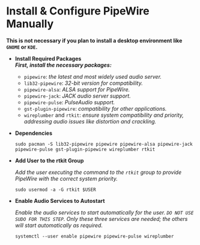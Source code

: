 # Install & Configure PipeWire Manually

**This is not necessary if you plan to install a desktop environment like `GNOME` or `KDE`.**

- **Install Required Packages**  
   <strong>*First, install the necessary packages:*</strong>
   - `pipewire`: *the latest and most widely used audio server.*
   - `lib32-pipewire`: *32-bit version for compatibility.*
   - `pipewire-alsa`: *ALSA support for PipeWire.*
   - `pipewire-jack`: *JACK audio server support.*
   - `pipewire-pulse`: *PulseAudio support.*
   - `gst-plugin-pipewire`: *compatibility for other applications.*
   - `wireplumber` and `rtkit`: *ensure system compatibility and priority, addressing audio issues like distortion and crackling.*
   
- **Dependencies**

   ```shell
   sudo pacman -S lib32-pipewire pipewire pipewire-alsa pipewire-jack pipewire-pulse gst-plugin-pipewire wireplumber rtkit
   ```

- **Add User to the rtkit Group**  

   *Add the user executing the command to the `rtkit` group to provide PipeWire with the correct system priority.*

   ```shell
   sudo usermod -a -G rtkit $USER
   ```

- **Enable Audio Services to Autostart** 

   *Enable the audio services to start automatically for the user. `DO NOT USE SUDO FOR THIS STEP`. Only these three services are needed; the others will start automatically as required.*

   ```shell
   systemctl --user enable pipewire pipewire-pulse wireplumber
   ```

